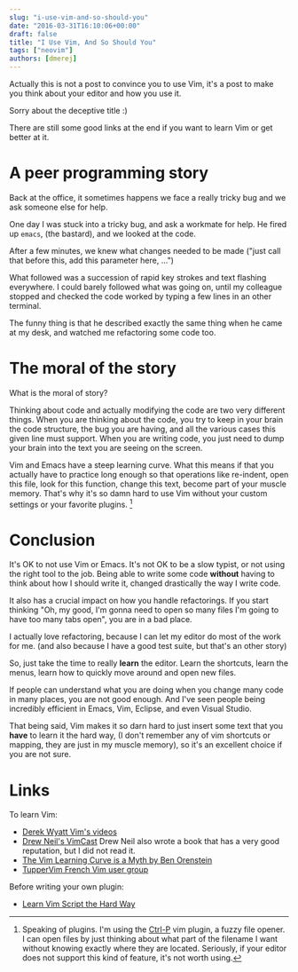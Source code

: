 ```yaml
---
slug: "i-use-vim-and-so-should-you"
date: "2016-03-31T16:10:06+00:00"
draft: false
title: "I Use Vim, And So Should You"
tags: ["neovim"]
authors: [dmerej]
---
```


Actually this is not a post to convince you to use Vim, it's a post to make you
think about your editor and how you use it.

Sorry about the deceptive title :)

There are still some good links at the end if you want to learn Vim or get
better at it.

<!--more-->

# A peer programming story

Back at the office, it sometimes happens we face a really tricky bug and we ask
someone else for help.

One day I was stuck into a tricky bug, and ask a workmate for help. He fired up
`emacs`, (the bastard), and we looked at the code.

After a few minutes, we knew what changes needed to be made ("just call that
before this, add this parameter here, ...")

What followed was a succession of rapid key strokes and text flashing
everywhere. I could barely followed what was going on, until my colleague
stopped and checked the code worked by typing a few lines in an other terminal.

The funny thing is that he described exactly the same thing when he came at my
desk, and watched me refactoring some code too.

# The moral of the story

What is the moral of story?

Thinking about code and actually modifying the code are two very different
things. When you are thinking about the code, you try to keep in your brain the
code structure, the bug you are having, and all the various cases this given
line must support. When you are writing code, you just need to dump your brain
into the text you are seeing on the screen.

Vim and Emacs have a steep learning curve. What this means if that you actually
have to practice long enough so that operations like re-indent, open this file,
look for this function, change this text, become part of your muscle memory.
That's why it's so damn hard to use Vim without your custom settings or your
favorite plugins. [^1]

# Conclusion

It's OK to not use Vim or Emacs. It's not OK to be a slow typist, or not using
the right tool to the job. Being able to write some code **without**
having to think about how I should write it, changed drastically the way I
write code.

It also has a crucial impact on how you handle refactorings. If you start
thinking "Oh, my good, I'm gonna need to open so many files I'm going to have
too many tabs open", you are in a bad place.

I actually love refactoring, because I can let my editor do most of the work
for me. (and also because I have a good test suite, but that's an other story)

So, just take the time to really **learn** the editor. Learn the
shortcuts, learn the menus, learn how to quickly move around and open new
files.

If people can understand what you are doing when you change many code in many
places, you are not good enough. And I've seen people being incredibly
efficient in Emacs, Vim, Eclipse, and even Visual Studio.

That being said, Vim makes it so darn hard to just insert some text that you
**have** to learn it the hard way, (I don't remember any of vim shortcuts
or mapping, they are just in my muscle memory), so it's an excellent choice if
you are not sure.

# Links

To learn Vim:

* [Derek Wyatt Vim's videos](http://www.derekwyatt.org/vim)
* [Drew Neil's VimCast](http://vimcasts.org) Drew Neil also wrote a book that
  has a very good reputation, but I did not read it.
* [The Vim Learning Curve is a Myth by Ben Orenstein](
  https://robots.thoughtbot.com/the-vim-learning-curve-is-a-myth)
* [TupperVim French Vim user group ](http://tuppervim.org)

Before writing your own plugin:

* [Learn Vim Script the Hard Way](http://learnvimscriptthehardway.stevelosh.com/)

[^1]: Speaking of plugins. I'm using the [Ctrl-P](https://kien.github.io/ctrlp.vim) vim plugin, a fuzzy file opener. I can open files by just thinking about what part of the filename I want without knowing exactly where they are located. Seriously, if your editor does not support this kind of feature, it's not worth using.
